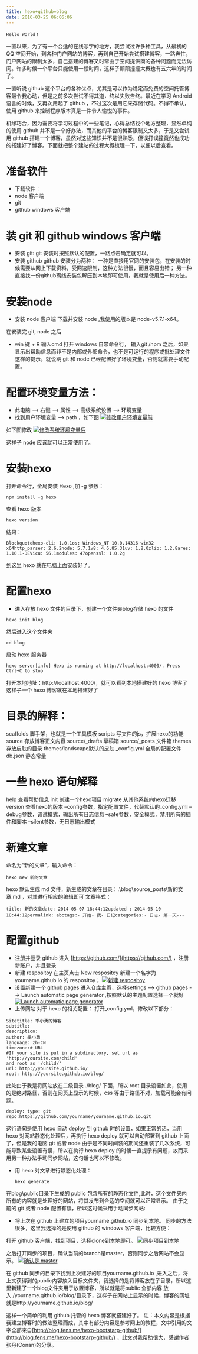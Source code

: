 ```yaml
---
title: hexo+github=blog
date: 2016-03-25 06:06:06
---
```


`Hello World！`

一直以来，为了有一个合适的在线写字的地方，我尝试过许多种工具，从最初的 QQ 空间开始，到各种门户网站的博客，再到自己开始尝试搭建博客，一路奔忙，门户网站的限制太多，自己搭建的博客又时常由于空间提供商的各种问题而无法访问。许多时候一个平台只能使用一段时间，这样子颠颠撞撞大概也有五六年的时间了。

一直听说 github 这个平台的各种优点，尤其是可以作为稳定而免费的空间托管博客最令我心动，但是之前多次尝试不得其道，终以失败告终。最近在学习 Android 语言的时候，又再次用起了 github ，不过这次是用它来存储代码。不得不承认，使用 github 来控制程序版本真是一件令人愉悦的事件。

机缘巧合，因为需要将学习过程中的一些笔记，心得总结找个地方整理，显然单纯的使用 github 并不是一个好办法，而其他的平台的博客限制又太多，于是又尝试用 github 搭建一个博客，虽然对这些知识并不是很熟悉，但误打误撞竟然也成功的搭建好了博客。下面就把整个建站的过程大概梳理一下，以便以后查看。

# 准备软件

- 下载软件：
- node 客户端
- git
- github windows 客户端

# 装 git 和 github windows 客户端

- 安装 git:
  git 安装时按照默认的配置，一路点击确定就可以。
- 安装 github
  github 安装分为两种：
  一种是直接用官网的安装包，在安装的时候需要从网上下载资料，受网速限制，这种方法很慢，而且容易出错；
  另一种直接找一份github离线安装包解压到本地即可使用，我就是使用后一种方法。

# 安装node

- 安装 node 客户端
  下载并安装 node ,我使用的版本是 node-v5.7.1-x64。

在安装完 git, node 之后

- win 键 + R 输入cmd 打开 windows 自带命令行，
  输入git /npm
  之后，如果显示出帮助信息而非不是内部或外部命令，也不是可运行的程序或批处理文件这样的提示，就说明 git 和 node 已经配置好了环境变量，否则就需要手动配置。

# 配置环境变量方法：

- 此电脑 –> 右键 –> 属性 –> 高级系统设置 –> 环境变量
- 找到用户环境变量 –> path ，如下图
  [![修改用户环境变量前](http://upload-images.jianshu.io/upload_images/120748-8aae916f0dfa3dd4.png?imageMogr2/auto-orient/strip%7CimageView2/2/w/1240)](http://jixiaoyong.github.io/jixiaoyong.github.io/blog/2016/04/%E5%B0%8F%E7%99%BD%E7%AC%94%E8%AE%B0%EF%BC%9Agithub%20+%20hexo%E5%BB%BA%E7%AB%8B%E4%B8%AA%E4%BA%BA%E5%8D%9A%E5%AE%A2/images/BaiduShurufa_2016-4-23_17-41-1.png)

如下图修改
[![修改系统环境变量后](http://upload-images.jianshu.io/upload_images/120748-aa40a7e6049eeecd.png?imageMogr2/auto-orient/strip%7CimageView2/2/w/1240)](http://jixiaoyong.github.io/jixiaoyong.github.io/blog/2016/04/%E5%B0%8F%E7%99%BD%E7%AC%94%E8%AE%B0%EF%BC%9Agithub%20+%20hexo%E5%BB%BA%E7%AB%8B%E4%B8%AA%E4%BA%BA%E5%8D%9A%E5%AE%A2/images/BaiduShurufa_2016-4-23_17-41-44.png)

这样子 node 应该就可以正常使用了。

# 安装hexo

打开命令行，全局安装 Hexo ,加 -g 参数：

```
npm install -g hexo
```

查看 hexo 版本

```
hexo version
```

结果：

```
Blockquotehexo-cli: 1.0.1os: Windows_NT 10.0.14316 win32 x64http_parser: 2.6.2node: 5.7.1v8: 4.6.85.31uv: 1.8.0zlib: 1.2.8ares: 1.10.1-DEVicu: 56.1modules: 47openssl: 1.0.2g
```

到这里 hexo 就在电脑上面安装好了。

# 配置hexo

- 进入存放 hexo 文件的目录下，创建一个文件夹blog存储 hexo 的文件

```
hexo init blog
```

然后进入这个文件夹

```
cd blog
```

启动 hexo 服务器

```
hexo server[info] Hexo is running at http://localhost:4000/. Press Ctrl+C to stop
```

打开本地地址：http://localhost:4000/，就可以看到本地搭建好的 hexo 博客了
这样子一个 hexo 博客就在本地搭建好了

# 目录的解释：

scaffolds 脚手架，也就是一个工具模板 scripts 写文件的js，扩展hexo的功能 
source 存放博客正文内容
source/_drafts 草稿箱 
source/_posts 文件箱 
themes 存放皮肤的目录 
themes/landscape默认的皮肤
_config.yml 全局的配置文件 
db.json 静态常量

# 一些 hexo 语句解释

help 查看帮助信息 
init 创建一个hexo项目 
migrate 从其他系统向hexo迁移 
version 查看hexo的版本
–config参数，指定配置文件，代替默认的_config.yml 
–debug参数，调试模式，输出所有日志信息
–safe参数，安全模式，禁用所有的插件和脚本 
–silent参数，无日志输出模式

# 新建文章

命名为“新的文章”，输入命令：

```
hexo new 新的文章
```

hexo 默认生成 md 文件，新生成的文章在目录：.\blog\source\_posts\新的文章.md ，对其进行相应的编辑即可
文章格式：

```
title: 新的文章date: 2014-05-07 18:44:12updated : 2014-05-10 18:44:12permalink: abctags:- 开始- 我- 日记categories:- 日志- 第一天---
```

# 配置github

- 注册并登录 github
  进入 [https://github.com/](https://github.com/) ，注册新账户，并且登录
- 新建 respositoy
  在主页点击 New respositoy 新建一个名字为yourname.github.io
   的 respositoy；
  [![新建 respositoy](http://upload-images.jianshu.io/upload_images/120748-fbb8934ceb25f0d3.jpg?imageMogr2/auto-orient/strip%7CimageView2/2/w/1240)](http://jixiaoyong.github.io/jixiaoyong.github.io/blog/2016/04/%E5%B0%8F%E7%99%BD%E7%AC%94%E8%AE%B0%EF%BC%9Agithub%20+%20hexo%E5%BB%BA%E7%AB%8B%E4%B8%AA%E4%BA%BA%E5%8D%9A%E5%AE%A2/images/1461473623662.jpg)
- 设置新建一个 github pages
  进入仓库主页，选择settings --> github pages --> Launch automatic page generator ,按照默认的主题配置选择一个就好
  [![Launch automatic page generator](http://upload-images.jianshu.io/upload_images/120748-c6e9742ee6120d8b.png?imageMogr2/auto-orient/strip%7CimageView2/2/w/1240)](http://jixiaoyong.github.io/jixiaoyong.github.io/blog/2016/04/%E5%B0%8F%E7%99%BD%E7%AC%94%E8%AE%B0%EF%BC%9Agithub%20+%20hexo%E5%BB%BA%E7%AB%8B%E4%B8%AA%E4%BA%BA%E5%8D%9A%E5%AE%A2/images/BaiduShurufa_2016-4-24_12-59-58.png)
- 上传网站
  对于 hexo 的相关配置：
  打开_config.yml，修改以下部分：

```
Sitetitle: 季小勇的博客
subtitle:
description:
author: 季小勇
language: zh-CN
timezone:# URL
#If your site is put in a subdirectory, set url as 'http://yoursite.com/child' 
and root as '/child/'
url: http://yoursite.github.io/
root: http://yoursite.github.io/blog/
```

此处由于我是将网站放在二级目录 ./blog/ 下面，所以 root 目录设置如此，使用的是绝对路径，否则在网页上显示的时候，css 等由于路径不对，加载可能会有问题。

```
deploy: type: git repo:https://github.com/yourname/yourname.github.io.git
```

这行语句是使用 hexo 自动 deploy 到 github 时的设置，如果正常的话，当用 hexo 对网站静态化处理后，再执行 hexo deploy 就可以自动部署到 github 上面了，但是我的电脑 git 或者 node 由于是不同时间装的期间还重装了几次系统，可能导致某些设置有误，所以在执行 hexo deploy 的时候一直提示有问题，故而采用另一种办法手动同步网站，这句话也可以不修改。

- 用 hexo 对文章进行静态化处理：

  ```
  hexo generate
  ```

在blog\public目录下生成的 public 包含所有的静态化文件,此时，这个文件夹内所有的内容就是处理好的网站，将其发布到合适的空间就可以正常显示。
由于之前的 git 或者 node 配置有误，所以这时候采用手动同步网站:

- 将上次在 github 上建立的项目yourname.github.io
  同步到本地。
  同步的方法很多，这里我选择的是使用 github 的 windows 客户端，比较方便：

打开 github 客户端，找到项目，选择clone到本地即可。
![同步项目到本地](http://upload-images.jianshu.io/upload_images/120748-9100b83bb7ebf3b1.jpg?imageMogr2/auto-orient/strip%7CimageView2/2/w/1240)

之后打开同步的项目，确认当前的branch是master，否则同步之后网站不会显示。
[![确认是 master](http://upload-images.jianshu.io/upload_images/120748-620f9db488c0c384.jpg?imageMogr2/auto-orient/strip%7CimageView2/2/w/1240)](http://jixiaoyong.github.io/jixiaoyong.github.io/blog/2016/04/%E5%B0%8F%E7%99%BD%E7%AC%94%E8%AE%B0%EF%BC%9Agithub%20+%20hexo%E5%BB%BA%E7%AB%8B%E4%B8%AA%E4%BA%BA%E5%8D%9A%E5%AE%A2/images/1461461275758.jpg)

在 github 同步的目录下找到上次建好的项目yourname.github.io ,进入之后，将上文获得到的public内容放入目标文件夹，我选择的是将博客放在子目录，所以这里新建了一个blog文件夹用于放置博客，所以就是将public
全部内容 放入./yourname.github.io/blog/目录下，这样子在网站上显示的时候，博客的网址就是http://yourname.github.io/blog/

这样一个简单的利用 github 托管的 hexo 博客就搭建好了。
注：本文内容是根据我建立博客时的做法整理而成，其中有部分内容是参考网上的教程，文中引用的文字全部来自[http://blog.fens.me/hexo-bootstarp-github/](http://blog.fens.me/hexo-bootstarp-github/) ，此文对我帮助很大，感谢作者张丹(Conan)的分享。